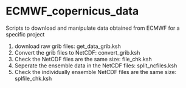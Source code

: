 # ECMWF_copernicus_data
Scripts to download and manipulate data obtained from ECMWF for a specific project

1. download raw grib files: get_data_grib.ksh
2. Convert the grib files to NetCDF: convert_grib.ksh
3. Check the NetCDF files are the same size: file_chk.ksh
4. Seperate the ensemble data in the NetCDF files: split_ncfiles.ksh
3. Check the individually ensemble NetCDF files are the same size: splfile_chk.ksh
